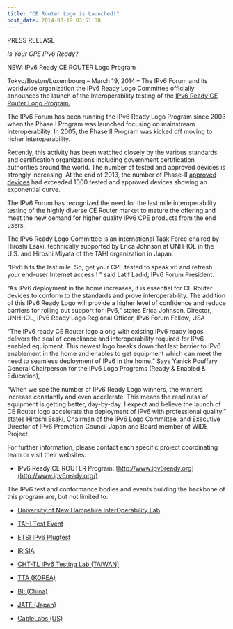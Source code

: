 ```yaml
---
title: "CE Router Logo is Launched!"
post_date: 2014-03-19 03:51:38
---
```

PRESS RELEASE

*Is Your CPE IPv6 Ready?*

NEW: IPv6 Ready CE ROUTER Logo Program

Tokyo/Boston/Luxembourg – March 19, 2014 – The IPv6 Forum and its worldwide organization the IPv6 Ready Logo Committee officially announces the launch of the Interoperability testing of the [IPv6 Ready CE Router Logo Program.](../resources/cpe.html)

The IPv6 Forum has been running the IPv6 Ready Logo Program since 2003 when the Phase I Program was launched focusing on mainstream Interoperability. In 2005, the Phase II Program was kicked off moving to richer interoperability.

Recently, this activity has been watched closely by the various standards and certification organizations including government certification authorities around the world. The number of tested and approved devices is strongly increasing. At the end of 2013, the number of Phase-II [approved devices](https://www.ipv6ready.org/db/index.php/public/?o=6) had exceeded 1000 tested and approved devices showing an exponential curve.

The IPv6 Forum has recognized the need for the last mile interoperability testing of the highly diverse CE Router market to mature the offering and meet the new demand for higher quality IPv6 CPE products from the end users.

The IPv6 Ready Logo Committee is an international Task Force chaired by Hiroshi Esaki, technically supported by Erica Johnson at UNH-IOL in the U.S. and Hiroshi Miyata of the TAHI organization in Japan.

“IPv6 hits the last mile. So, get your CPE tested to speak v6 and refresh your end-user Internet access ! ” said Latif Ladid, IPv6 Forum President.

“As IPv6 deployment in the home increases, it is essential for CE Router devices to conform to the standards and prove interoperability. The addition of this IPv6 Ready Logo will provide a higher level of confidence and reduce barriers for rolling out support for IPv6,” states Erica Johnson, Director, UNH-IOL, IPv6 Ready Logo Regional Officer, IPv6 Forum Fellow, USA

“The IPv6 ready CE Router logo along with existing IPv6 ready logos delivers the seal of compliance and interoperability required for IPv6 enabled equipment. This newest logo breaks down that last barrier to IPv6 enablement in the home and enables to get equipment which can meet the need to seamless deployment of IPv6 in the home.” Says Yanick Pouffary General Chairperson for the IPv6 Logo Programs (Ready & Enabled & Education),

“When we see the number of IPv6 Ready Logo winners, the winners increase constantly and even accelerate. This means the readiness of equipment is getting better, day-by-day. I expect and believe the launch of CE Router logo accelerate the deployment of IPv6 with professional quality.” states Hiroshi Esaki, Chairman of the IPv6 Logo Committee, and Executive Director of IPv6 Promotion Council Japan and Board member of WIDE Project.

For further information, please contact each specific project coordinating team or visit their websites:

* IPv6 Ready CE ROUTER Program: [http://www.ipv6ready.org](http://www.ipv6ready.org/)

The IPv6 test and conformance bodies and events building the backbone of this program are, but not limited to:

* [University of New Hampshire InterOperability Lab](http://www.iol.unh.edu/)

* [TAHI Test Event](https://web.archive.org/web/20170127070102/http://www.tahi.org/)

* [ETSI IPv6 Plugtest](http://www.etsi.org/plugtests/)

* [IRISIA](http://www.irisa.fr/tipi/)

* [CHT-TL IPv6 Testing Lab (TAIWAN)](http://interop.ipv6.org.tw/)

* [TTA (KOREA)](http://test.tta.or.kr/English/)

* [BII (China)](http://www.biigroup.com/)

* [JATE (Japan)](http://www.jate.or.jp/)

* [CableLabs (US)](https://www.cablelabs.com/specs/certification)

